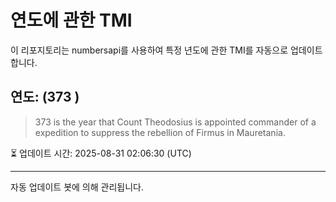 
# 연도에 관한 TMI

이 리포지토리는 numbersapi를 사용하여 특정 년도에 관한 TMI를 자동으로 업데이트합니다.

## 연도: (373 )
> 373 is the year that Count Theodosius is appointed commander of a expedition to suppress the rebellion of Firmus in Mauretania.

⏳ 업데이트 시간: 2025-08-31 02:06:30 (UTC)

---
자동 업데이트 봇에 의해 관리됩니다.

